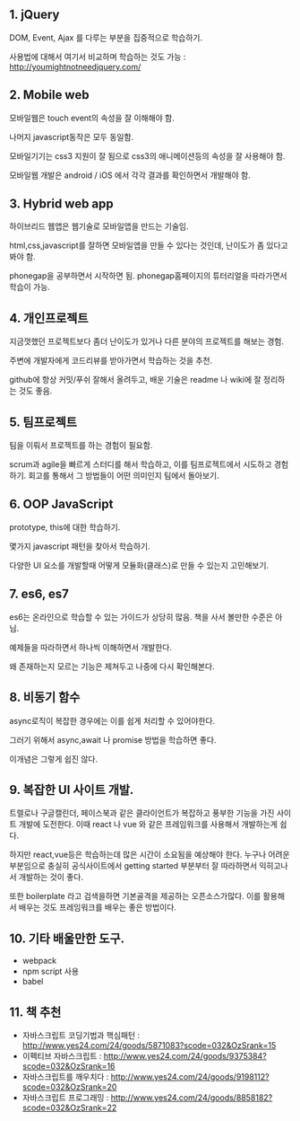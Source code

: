 
## 1. jQuery 
DOM, Event, Ajax 를 다루는 부분을 집중적으로 학습하기.

사용법에 대해서 여기서 비교하며 학습하는 것도 가능
: http://youmightnotneedjquery.com/

## 2. Mobile web
모바일웹은 touch event의 속성을 잘 이해해야 함.

나머지 javascript동작은 모두 동일함.

모바일기기는 css3 지원이 잘 됨으로 css3의 애니메이션등의 속성을 잘 사용해야 함.

모바일웹 개발은 android / iOS 에서 각각 결과를 확인하면서 개발해야 함.

## 3. Hybrid web app
하이브리드 웹앱은 웹기술로 모바일앱을 만드는 기술임.

html,css,javascript를 잘하면 모바일앱을 만들 수 있다는 것인데, 난이도가 좀 있다고 봐야 함.

phonegap을 공부하면서 시작하면 됨.
phonegap홈페이지의 튜터리얼을 따라가면서 학습이 가능.

## 4. 개인프로젝트
지금껏했던 프로젝트보다 좀더 난이도가 있거나 다른 분야의 프로젝트를 해보는 경험.

주변에 개발자에게 코드리뷰를 받아가면서 학습하는 것을 추천. 

github에 항상 커밋/푸쉬 잘해서 올려두고, 배운 기술은 readme 나 wiki에 잘 정리하는 것도 좋음.

## 5. 팀프로젝트
팀을 이뤄서 프로젝트를 하는 경험이 필요함.

scrum과 agile을 빠르게 스터디를 해서 학습하고, 이를 팀프로젝트에서 시도하고 경험하기.
회고를 통해서 그 방법들이 어떤 의미인지 팀에서 돌아보기.

## 6. OOP JavaScript
prototype, this에 대한 학습하기.

몇가지 javascript 패턴을 찾아서 학습하기.

다양한 UI 요소를 개발할때 어떻게 모듈화(클래스)로 만들 수 있는지 고민해보기.

## 7. es6, es7
es6는 온라인으로 학습할 수 있는 가이드가 상당히 많음. 책을 사서 볼만한 수준은 아님. 

예제들을 따라하면서 하나씩 이해하면서 개발한다.

왜 존재하는지 모르는 기능은 제쳐두고 나중에 다시 확인해본다. 

## 8. 비동기 함수
async로직이 복잡한 경우에는 이를 쉽게 처리할 수 있어야한다.

그러기 위해서 async,await 나 promise 방법을 학습하면 좋다. 

이개념은 그렇게 쉽진 않다. 

## 9. 복잡한 UI 사이트 개발.
트렐로나 구글캘린더, 페이스북과 같은 클라이언트가 복잡하고 풍부한 기능을 가진 사이트 개발에 도전한다.
이때 react 나 vue 와 같은 프레임워크를 사용해서 개발하는게 쉽다.

하지만 react,vue등은 학습하는데 많은 시간이 소요됨을 예상해야 한다. 누구나 어려운 부분임으로 충실히 공식사이트에서 getting started 부분부터
잘 따라하면서 익히고나서 개발하는 것이 좋다. 

또한 boilerplate 라고 검색을하면 기본골격을 제공하는 오픈소스가많다. 이를 활용해서 배우는 것도 프레임워크를 배우는 좋은 방법이다. 

## 10. 기타 배울만한 도구.
- webpack 
- npm script 사용
- babel

## 11. 책 추천
- 자바스크립트 코딩기법과 핵심패턴 : http://www.yes24.com/24/goods/5871083?scode=032&OzSrank=15
- 이펙티브 자바스크립트 : http://www.yes24.com/24/goods/9375384?scode=032&OzSrank=16
- 자바스크립트를 깨우치다 : http://www.yes24.com/24/goods/9198112?scode=032&OzSrank=20
- 자바스크립트 프로그래밍 : http://www.yes24.com/24/goods/8858182?scode=032&OzSrank=22



